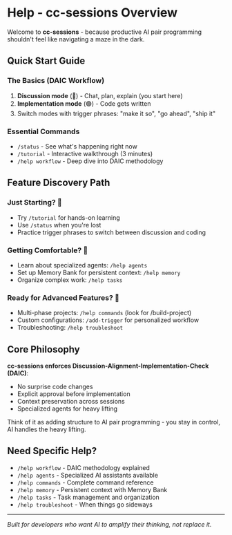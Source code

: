 # Help - cc-sessions Overview

Welcome to **cc-sessions** - because productive AI pair programming shouldn't feel like navigating a maze in the dark.

## Quick Start Guide

### The Basics (DAIC Workflow)
1. **Discussion mode** (🔴) - Chat, plan, explain (you start here)
2. **Implementation mode** (🟢) - Code gets written
3. Switch modes with trigger phrases: "make it so", "go ahead", "ship it"

### Essential Commands
- `/status` - See what's happening right now
- `/tutorial` - Interactive walkthrough (3 minutes)
- `/help workflow` - Deep dive into DAIC methodology

## Feature Discovery Path

### Just Starting? 🌱
- Try `/tutorial` for hands-on learning
- Use `/status` when you're lost
- Practice trigger phrases to switch between discussion and coding

### Getting Comfortable? 🔧
- Learn about specialized agents: `/help agents`
- Set up Memory Bank for persistent context: `/help memory`
- Organize complex work: `/help tasks`

### Ready for Advanced Features? 🚀
- Multi-phase projects: `/help commands` (look for /build-project)
- Custom configurations: `/add-trigger` for personalized workflow
- Troubleshooting: `/help troubleshoot`

## Core Philosophy

**cc-sessions enforces Discussion-Alignment-Implementation-Check (DAIC)**:
- No surprise code changes
- Explicit approval before implementation
- Context preservation across sessions
- Specialized agents for heavy lifting

Think of it as adding structure to AI pair programming - you stay in control, AI handles the heavy lifting.

## Need Specific Help?

- `/help workflow` - DAIC methodology explained
- `/help agents` - Specialized AI assistants available
- `/help commands` - Complete command reference
- `/help memory` - Persistent context with Memory Bank
- `/help tasks` - Task management and organization
- `/help troubleshoot` - When things go sideways

---

*Built for developers who want AI to amplify their thinking, not replace it.*